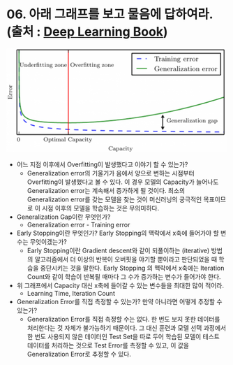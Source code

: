 # 06. 아래 그래프를 보고 물음에 답하여라. (출처 : [Deep Learning Book](https://www.deeplearningbook.org/))

![](../images/ml-questions-01-06.png)

- 어느 지점 이후에서 Overfitting이 발생했다고 이야기 할 수 있는가?
  - Generalization error의 기울기가 음에서 양으로 변하는 시점부터 Overfitting이 발생했다고 볼 수 있다. 이 경우 모델의 Capacity가 늘어나도 Generalization error는 계속해서 증가하게 될 것이다. 최소의 Generalization error를 갖는 모델을 찾는 것이 머신러닝의 궁극적인 목표이므로 이 시점 이후의 모델을 학습하는 것은 무의미하다.
- Generalization Gap이란 무엇인가?
  - Generalization error - Training error
- Early Stopping이란 무엇인가? Early Stopping의 맥락에서 x축에 들어가야 할 변수는 무엇이겠는가?
  - Early Stopping이란 Gradient descent와 같이 되풀이하는 (iterative) 방법의 알고리즘에서 더 이상의 반복이 오버핏을 야기할 뿐이라고 판단되었을 때 학습을 중단시키는 것을 말한다. Early Stopping 의 맥락에서 x축에는 Iteration Count와 같이 학습이 반복될 때마다 그 수가 증가하는 변수가 들어가야 한다.
- 위 그래프에서 Capacity 대신 x축에 들어갈 수 있는 변수들을 최대한 많이 적어라.
  - Learning Time, Iteration Count
- Generalization Error를 직접 측정할 수 있는가? 만약 아니라면 어떻게 추정할 수 있는가?
  - Generalization Error를 직접 측정할 수는 없다. 한 번도 보지 못한 데이터를 처리한다는 것 자체가 불가능하기 때문이다. 그 대신 훈련과 모델 선택 과정에서 한 번도 사용되지 않은 데이터인 Test Set을 따로 두어 학습된 모델이 테스트 데이터를 처리하는 것으로 Test Error를 측정할 수 있고, 이 값을 Generalization Error로 추정할 수 있다.
